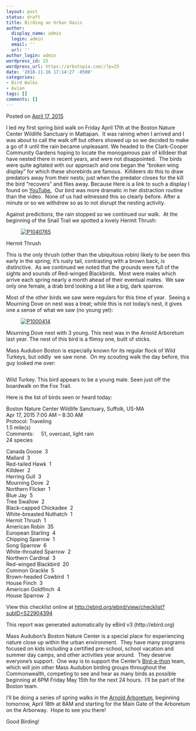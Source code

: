 ```yaml
---
layout: post
status: draft
title: Birding an Urban Oasis
author:
  display_name: admin
  login: admin
  email: ''
  url: ''
author_login: admin
wordpress_id: 25
wordpress_url: https://arbotopia.com//?p=25
date: '2018-11-16 17:14:27 -0500'
categories:
- Bird Walks
- Avian
tags: []
comments: []
---
```




<p>Posted on&nbsp;<a href="https://web.archive.org/web/20150501173156/http://www.arbotopia.com/birding-an-urban-oasis/">April 17, 2015</a></p>





<p>I led my first spring bird walk on Friday April 17th at the Boston Nature Center Wildlife Sanctuary in Mattapan.&nbsp; It was raining when I arrived and I was about to call the walk off but others showed up so we decided to make a go of it until the rain became unpleasant. We headed to the&nbsp;Clark-Cooper Community Gardens hoping to locate the monogamous pair of killdeer that have nested there in recent years, and were not disappointed.&nbsp; The birds were quite agitated with our approach and one began the &ldquo;broken wing display&rdquo; for which these shorebirds are famous.&nbsp; Killdeers do this to draw predators away from their nests; just when the predator closes for the kill the bird &ldquo;recovers&rdquo; and flies away. Because Here is a link to such a display I found on&nbsp;<a href="https://web.archive.org/web/20150501173156/https://video.search.yahoo.com/video/play;_ylt=A0LEV7o7YjFVNigAeX0nnIlQ;_ylu=X3oDMTB0dmRibmhwBHNlYwNzYwRjb2xvA2JmMQR2dGlkA1lIUzAwMV8x?p=killdeer+broken+wing+display&amp;tnr=21&amp;vid=DE87C7524CE9D7C53484DE87C7524CE9D7C53484&amp;l=40&amp;turl=http%3A%2F%2Fts4.mm.bing.net%2Fth%3Fid%3DWN.g4d0TNwSe2chzDL0dWVUMw%26pid%3D15.1&amp;sigi=11vokrn5h&amp;rurl=https%3A%2F%2Fwww.youtube.com%2Fwatch%3Fv%3D3UCKnC1L_Rc&amp;sigr=11b0b173v&amp;tt=b&amp;tit=Killdeer+faking+injury&amp;sigt=10mq5h1op&amp;back=https%3A%2F%2Fsearch.yahoo.com%2Fyhs%2Fsearch%3Fp%3Dkilldeer%2Bbroken%2Bwing%2Bdisplay%26ei%3DUTF-8%26hsimp%3Dyhs-001%26hspart%3Dmozilla%26fr%3Dyhs-mozilla-001&amp;sigb=13r50p36n&amp;hspart=mozilla&amp;hsimp=yhs-001">YouTube.</a>&nbsp; Our bird was more dramatic in her distraction routine than the video.&nbsp; None of us had witnessed this so clearly before. After a minute or so we withdrew so as to not disrupt the nesting activity.</p>





<p>Against predictions, the rain stopped so we continued our walk.&nbsp; At the beginning of the Snail Trail we spotted a lovely Hermit Thrush:</p>


<p><!-- wp:image {"id":943,"linkDestination":"custom"} --></p>
<figure class="wp-block-image"><a href="https://web.archive.org/web/20150501173156/http://www.arbotopia.com/wp-content/uploads/2014/12/P1040765.jpg"><img src="https://web.archive.org/web/20150501173156im_/http://www.arbotopia.com/wp-content/uploads/2014/12/P1040765.jpg" alt="P1040765" class="wp-image-943"/></a></figure>





<p>Hermit Thrush</p>





<p>This is the only thrush (other than the ubiquitous robin) likely to be seen this early in the spring; it&rsquo;s rusty tail, contrasting with a brown back, is distinctive.&nbsp; As we continued we noted that the grounds were full of the sights and sounds of Red-winged Blackbirds.&nbsp; Most were males which arrive each spring nearly a month ahead of their eventual mates.&nbsp; We saw only one female, a drab bird looking a bit like a big, dark sparrow.</p>





<p>Most of the other birds we saw were regulars for this time of year.&nbsp; Seeing a Mourning Dove on nest was a treat; while this is not today&rsquo;s nest, it gives one a sense of what we saw (no young yet):</p>


<p><!-- wp:image {"id":333,"linkDestination":"custom"} --></p>
<figure class="wp-block-image"><a href="https://web.archive.org/web/20150501173156/http://www.arbotopia.com/wp-content/uploads/2013/03/P1000414.jpg"><img src="https://web.archive.org/web/20150501173156im_/http://www.arbotopia.com/wp-content/uploads/2013/03/P1000414.jpg" alt="P1000414" class="wp-image-333"/></a></figure>





<p>Mourning Dove nest with 3 young. This nest was in the Arnold Arboretum last year. The nest of this bird is a flimsy one, built of sticks.</p>





<p>Mass Audubon Boston is especially known for its regular flock of Wild Turkeys, but oddly&nbsp; we saw none.&nbsp; On my scouting walk the day before, this guy looked me over:</p>


<p><!-- wp:image {"id":336} --></p>
<figure class="wp-block-image"><img src="https://i2.wp.com/arbotopia.com/wp-content/uploads/2018/11/P1100011.jpg?fit=525%2C488&amp;ssl=1" alt="" class="wp-image-336"/></figure>





<p>Wild Turkey. This bird appears to be a young male. Seen just off the boardwalk on the Fox Trail.</p>





<p>Here is the list of birds seen or heard today:</p>





<p>Boston Nature Center Wildlife Sanctuary, Suffolk, US-MA<br>Apr 17, 2015 7:00 AM &ndash; 8:30 AM<br>Protocol: Traveling<br>1.5 mile(s)<br>Comments:&nbsp;&nbsp;&nbsp;&nbsp; 51, overcast, light rain<br>24 species</p>





<p>Canada Goose&nbsp; 3<br>Mallard&nbsp; 3<br>Red-tailed Hawk&nbsp; 1<br>Killdeer&nbsp; 2<br>Herring Gull&nbsp; 3<br>Mourning Dove&nbsp; 2<br>Northern Flicker&nbsp; 1<br>Blue Jay&nbsp; 5<br>Tree Swallow&nbsp; 2<br>Black-capped Chickadee&nbsp; 2<br>White-breasted Nuthatch&nbsp; 1<br>Hermit Thrush&nbsp; 1<br>American Robin&nbsp; 35<br>European Starling&nbsp; 4<br>Chipping Sparrow&nbsp; 1<br>Song Sparrow&nbsp; 6<br>White-throated Sparrow&nbsp; 2<br>Northern Cardinal&nbsp; 3<br>Red-winged Blackbird&nbsp; 20<br>Common Grackle&nbsp; 5<br>Brown-headed Cowbird&nbsp; 1<br>House Finch&nbsp; 3<br>American Goldfinch&nbsp; 4<br>House Sparrow&nbsp; 2</p>





<p>View this checklist online at <a href="https://ebird.org/view/checklist/S22904394">http://ebird.org/ebird/view/checklist?subID=S22904394</a></p>





<p>This report was generated automatically by eBird v3 (http://ebird.org)</p>





<p>Mass Audubon&rsquo;s&nbsp;Boston Nature Center&nbsp;is a special place for experiencing nature close up within the urban environment.&nbsp; They have many programs focused on kids including a certified pre-school, school vacation and summer day camps, and other activities year around.&nbsp; They deserve everyone&rsquo;s support.&nbsp; One way is to support the Center&rsquo;s&nbsp;<a href="https://web.archive.org/web/20150501173156/http://www.massaudubon.org/get-outdoors/birds-birding/bird-a-thon">Bird-a-thon</a>&nbsp;team, which will join other Mass Audubon birding groups throughout the Commonwealth, competing to see and hear as many birds as possible beginning at 6PM Friday May 15th for the next 24 hours.&nbsp; I&rsquo;ll be part of the Boston team.</p>





<p>I&rsquo;ll be doing a series of spring walks in the&nbsp;<a href="https://web.archive.org/web/20150501173156/http://arboretum.harvard.edu/visit/directions/" target="_blank" rel="noreferrer noopener">Arnold Arboretum</a>, beginning tomorrow, April 18th at 8AM and starting for the Main Gate of the Arboretum on the Arborway.&nbsp; Hope to see you there!</p>





<p>Good Birding!<br></p>


